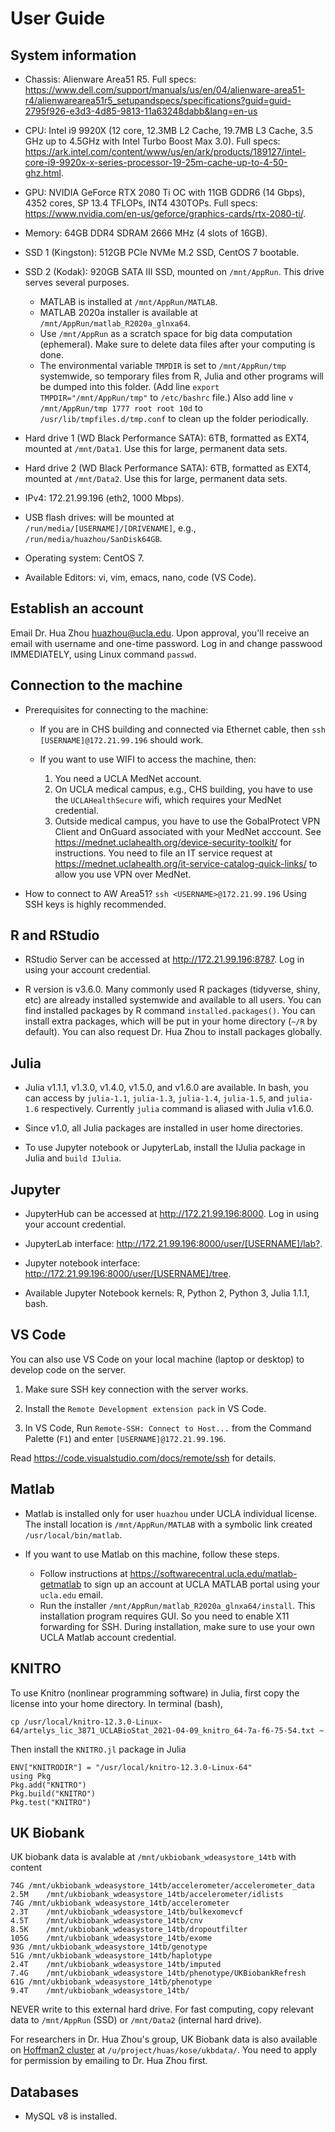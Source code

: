 # User Guide

## System information

* Chassis: Alienware Area51 R5. Full specs: <https://www.dell.com/support/manuals/us/en/04/alienware-area51-r4/alienwarearea51r5_setupandspecs/specifications?guid=guid-2795f926-e3d3-4d85-9813-11a63248dabb&lang=en-us>

* CPU: Intel i9 9920X (12 core, 12.3MB L2 Cache, 19.7MB L3 Cache, 3.5 GHz up to 4.5GHz with Intel Turbo Boost Max 3.0). Full specs: <https://ark.intel.com/content/www/us/en/ark/products/189127/intel-core-i9-9920x-x-series-processor-19-25m-cache-up-to-4-50-ghz.html>.

* GPU: NVIDIA GeForce RTX 2080 Ti OC with 11GB GDDR6 (14 Gbps), 4352 cores, SP 13.4 TFLOPs, INT4 430TOPs. Full specs: <https://www.nvidia.com/en-us/geforce/graphics-cards/rtx-2080-ti/>.

* Memory: 64GB DDR4 SDRAM 2666 MHz (4 slots of 16GB).

* SSD 1 (Kingston): 512GB PCIe NVMe M.2 SSD, CentOS 7 bootable.

* SSD 2 (Kodak): 920GB SATA III SSD, mounted on `/mnt/AppRun`. This drive serves several purposes.  
	- MATLAB is installed at `/mnt/AppRun/MATLAB`.  
	- MATLAB 2020a installer is available at `/mnt/AppRun/matlab_R2020a_glnxa64`. 
	- Use `/mnt/AppRun` as a scratch space for big data computation (ephemeral). Make sure to delete data files after your computing is done. 
	- The environmental variable `TMPDIR` is set to `/mnt/AppRun/tmp` systemwide, so temporary files from R, Julia and other programs will be dumped into this folder. (Add line `export TMPDIR="/mnt/AppRun/tmp"` to `/etc/bashrc` file.) Also add line `v /mnt/AppRun/tmp 1777 root root 10d` to `/usr/lib/tmpfiles.d/tmp.conf` to clean up the folder periodically.

* Hard drive 1 (WD Black Performance SATA): 6TB, formatted as EXT4, mounted at `/mnt/Data1`. Use this for large, permanent data sets.

* Hard drive 2 (WD Black Performance SATA): 6TB, formatted as EXT4, mounted at `/mnt/Data2`. Use this for large, permanent data sets.

* IPv4: 172.21.99.196 (eth2, 1000 Mbps).

* USB flash drives: will be mounted at `/run/media/[USERNAME]/[DRIVENAME]`, e.g., `/run/media/huazhou/SanDisk64GB`.

* Operating system: CentOS 7.

* Available Editors: vi, vim, emacs, nano, code (VS Code).

## Establish an account

Email Dr. Hua Zhou <huazhou@ucla.edu>. Upon approval, you'll receive an email with username and one-time password.  Log in and change passwood IMMEDIATELY, using Linux command `passwd`.

## Connection to the machine

- Prerequisites for connecting to the machine: 

	- If you are in CHS building and connected via Ethernet cable, then `ssh [USERNAME]@172.21.99.196` should work.

	- If you want to use WIFI to access the machine, then:
		1. You need a UCLA MedNet account. 
		2. On UCLA medical campus, e.g., CHS building, you have to use the `UCLAHealthSecure` wifi, which requires your MedNet credential.  
		3. Outside medical campus, you have to use the GobalProtect VPN Client and OnGuard associated with your MedNet acccount. See
<https://mednet.uclahealth.org/device-security-toolkit/> for instructions. You need to file an IT service request at <https://mednet.uclahealth.org/it-service-catalog-quick-links/> to allow you use VPN over MedNet.

- How to connect to AW Area51?
`ssh <USERNAME>@172.21.99.196`
Using SSH keys is highly recommended. 

## R and RStudio

- RStudio Server can be accessed at <http://172.21.99.196:8787>. Log in using your account credential.

- R version is v3.6.0. Many commonly used R packages (tidyverse, shiny, etc) are already installed systemwide and available to all users. You can find installed packages by R command `installed.packages()`. You can install extra packages, which will be put in your home directory (`~/R` by default). You can also request Dr. Hua Zhou to install packages globally.

## Julia

- Julia v1.1.1, v1.3.0, v1.4.0, v1.5.0, and v1.6.0 are available. In bash, you can access by `julia-1.1`, `julia-1.3`, `julia-1.4`, `julia-1.5`, and `julia-1.6` respectively.  Currently `julia` command is aliased with Julia v1.6.0.

- Since v1.0, all Julia packages are installed in user home directories.

- To use Jupyter notebook or JupyterLab, install the IJulia package in Julia and `build IJulia`.

## Jupyter

- JupyterHub can be accessed at <http://172.21.99.196:8000>. Log in using your account credential.

- JupyterLab interface: <http://172.21.99.196:8000/user/[USERNAME]/lab?>.

- Jupyter notebook interface: <http://172.21.99.196:8000/user/[USERNAME]/tree>.

- Available Jupyter Notebook kernels: R, Python 2, Python 3, Julia 1.1.1, bash.

## VS Code

You can also use VS Code on your local machine (laptop or desktop) to develop code on the server. 

1. Make sure SSH key connection with the server works.

2. Install the `Remote Development extension pack` in VS Code.

3. In VS Code, Run `Remote-SSH: Connect to Host...` from the Command Palette (`F1`) and enter `[USERNAME]@172.21.99.196`.

Read <https://code.visualstudio.com/docs/remote/ssh> for details.

## Matlab

- Matlab is installed only for user `huazhou` under UCLA individual license. The install location is `/mnt/AppRun/MATLAB` with a symbolic link created `/usr/local/bin/matlab`.

- If you want to use Matlab on this machine, follow these steps.  
	- Follow instructions at <https://softwarecentral.ucla.edu/matlab-getmatlab> to sign up an account at UCLA MATLAB portal using your `ucla.edu` email. 
	- Run the installer `/mnt/AppRun/matlab_R2020a_glnxa64/install`. This installation program requires GUI. So you need to enable X11 forwarding for SSH. During installation, make sure to use your own UCLA Matlab account credential. 

## KNITRO

To use Knitro (nonlinear programming software) in Julia, first copy the license into your home directory. In terminal (bash),
```
cp /usr/local/knitro-12.3.0-Linux-64/artelys_lic_3871_UCLABioStat_2021-04-09_knitro_64-7a-f6-75-54.txt ~
```
Then install the `KNITRO.jl` package in Julia
```
ENV["KNITRODIR"] = "/usr/local/knitro-12.3.0-Linux-64"
using Pkg
Pkg.add("KNITRO")
Pkg.build("KNITRO")
Pkg.test("KNITRO")
```

## UK Biobank

UK biobank data is avalable at `/mnt/ukbiobank_wdeasystore_14tb` with content  
```
74G	/mnt/ukbiobank_wdeasystore_14tb/accelerometer/accelerometer_data
2.5M	/mnt/ukbiobank_wdeasystore_14tb/accelerometer/idlists
74G	/mnt/ukbiobank_wdeasystore_14tb/accelerometer
2.3T	/mnt/ukbiobank_wdeasystore_14tb/bulkexomevcf
4.5T	/mnt/ukbiobank_wdeasystore_14tb/cnv
8.5K	/mnt/ukbiobank_wdeasystore_14tb/dropoutfilter
105G	/mnt/ukbiobank_wdeasystore_14tb/exome
93G	/mnt/ukbiobank_wdeasystore_14tb/genotype
51G	/mnt/ukbiobank_wdeasystore_14tb/haplotype
2.4T	/mnt/ukbiobank_wdeasystore_14tb/imputed
7.4G	/mnt/ukbiobank_wdeasystore_14tb/phenotype/UKBiobankRefresh
61G	/mnt/ukbiobank_wdeasystore_14tb/phenotype
9.4T	/mnt/ukbiobank_wdeasystore_14tb/
```
NEVER write to this external hard drive. For fast computing, copy relevant data to `/mnt/AppRun` (SSD) or `/mnt/Data2` (internal hard drive). 

For researchers in Dr. Hua Zhou's group, UK Biobank data is also available on [Hoffman2 cluster](https://github.com/chris-german/Hoffman2Tutorials) at `/u/project/huas/kose/ukbdata/`. You need to apply for permission by emailing to Dr. Hua Zhou first.

## Databases

- MySQL v8 is installed.
